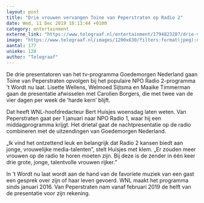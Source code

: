 ```yaml
---
layout: post
title: "Drie vrouwen vervangen Toine van Peperstraten op Radio 2"
date: Wed, 11 Dec 2019 18:13:44 +0100
category: entertainment
externe_link: "https://www.telegraaf.nl/entertainment/1794823287/drie-vrouwen-vervangen-toine-van-peperstraten-op-radio-2"
image: "https://www.telegraaf.nl/images/1200x630/filters:format(jpeg):quality(80)/cdn-kiosk-api.telegraaf.nl/a06b5ee8-1c3b-11ea-9c0d-0217670beecd.jpg"
aantal: 177
unieke: 128
author: "Telegraaf"
---
```


<p class="intro">De drie presentatoren van het tv-programma Goedemorgen Nederland gaan Toine van Peperstraten opvolgen bij het populaire NPO Radio 2-programma ’t Wordt nu laat. Lisette Wellens, Welmoed Sijtsma en Maaike Timmerman gaan de presentatie afwisselen met Carolien Borgers, die met twee van de vier dagen per week de ’harde kern’ blijft.</p> <p>Dat heeft WNL-hoofdredacteur Bert Huisjes woensdag laten weten. Van Peperstraten gaat per 1 januari naar NPO Radio 1, waar hij een middagprogramma krijgt. Het drietal gaat de nachtpresentatie op de radio combineren met de uitzendingen van Goedemorgen Nederland.</p><p>„Ik vind het ontzettend leuk en belangrijk dat Radio 2 kansen biedt aan jonge, vrouwelijke media-talenten”, stelt Huisjes met klem. „Er zouden meer vrouwen op de radio te horen moeten zijn. Bij deze is de zender in één keer drie grote, jonge, talentvolle vrouwen rijker.”</p><p>In ’t Wordt nu laat wordt aan de hand van de favoriete muziek van een gast een gesprek over zijn of haar leven gevoerd. WNL maakt het programma sinds januari 2016. Van Peperstraten nam vanaf februari 2019 de helft van de presentatie voor zijn rekening.</p>
